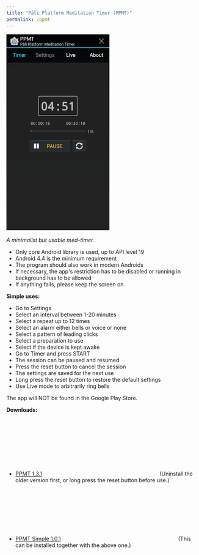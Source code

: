 ```yaml
---
title: "Pāli Platform Meditation Timer (PPMT)"
permalink: /ppmt
---
```


![PPMT](/assets/images/ppmt-timer.jpg)


*A minimalist but usable med-timer.*
- Only core Android library is used, up to API level 19
- Android 4.4 is the minimum requirement
- The program should also work in modern Androids
- If necessary, the app's restriction has to be disabled or running in background has to be allowed
- If anything fails, please keep the screen on

**Simple uses:**
- Go to Settings
- Select an interval between 1-20 minutes
- Select a repeat up to 12 times
- Select an alarm either bells or voice or none
- Select a pattern of leading clicks
- Select a preparation to use
- Select if the device is kept awake
- Go to Timer and press START
- The session can be paused and resumed
- Press the reset button to cancel the session
- The settings are saved for the next use
- Long press the reset button to restore the default settings
- Use Live mode to arbitrarily ring bells

The app will NOT be found in the Google Play Store.

**Downloads:**
- [PPMT 1.3.1](https://github.com/bhaddacak/ppmt/releases/tag/v1.3.1) <svg class="icon"><use xlink:href="/assets/fontawesome/custom.svg#github-alt"></use></svg> (Uninstall the older version first, or long press the reset button before use.)
- [PPMT Simple 1.0.1](https://github.com/bhaddacak/ppmt/releases/tag/v1.0.1-simple) <svg class="icon"><use xlink:href="/assets/fontawesome/custom.svg#github-alt"></use></svg> (This can be installed together with the above one.) 
